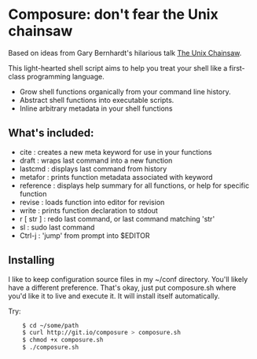 # Composure: don't fear the Unix chainsaw

Based on ideas from Gary Bernhardt's hilarious talk [The Unix
Chainsaw](http://www.confreaks.com/videos/615-cascadiaruby2011-the-unix-chainsaw).

This light-hearted shell script aims to help you treat your shell like a
first-class programming language.

* Grow shell functions organically from your command line history.
* Abstract shell functions into executable scripts.
* Inline arbitrary metadata in your shell functions

## What's included:

 * cite      : creates a new meta keyword for use in your functions
 * draft     : wraps last command into a new function
 * lastcmd   : displays last command from history
 * metafor   : prints function metadata associated with keyword
 * reference : displays help summary for all functions, or help for specific function
 * revise    : loads function into editor for revision
 * write     : prints function declaration to stdout
 * r [ str ] : redo last command, or last command matching 'str'
 * sl        : sudo last command
 * Ctrl-j    : 'jump' from prompt into $EDITOR

## Installing

I like to keep configuration source files in my ~/conf directory. You'll likely
have a different preference. That's okay, just put composure.sh where you'd
like it to live and execute it. It will install itself automatically.

Try:

```bash
    $ cd ~/some/path
    $ curl http://git.io/composure > composure.sh
    $ chmod +x composure.sh
    $ ./composure.sh
```
